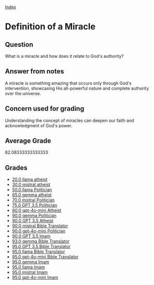 
[Index](../../index.md)
# Definition of a Miracle
## Question
What is a miracle and how does it relate to God's authority?

## Answer from notes
A miracle is something amazing that occurs only through God's intervention, showcasing His all-powerful nature and complete authority over the universe.

## Concern used for grading
Understanding the concept of miracles can deepen our faith and acknowledgment of God's power.

## Average Grade
82.08333333333333

## Grades
 * [20.0 llama atheist](../answers/llama_atheist/Definition_of_a_Miracle.md)
 * [30.0 mistral atheist](../answers/mistral_atheist/Definition_of_a_Miracle.md)
 * [50.0 llama Politician](../answers/llama_Politician/Definition_of_a_Miracle.md)
 * [65.0 gemma atheist](../answers/gemma_atheist/Definition_of_a_Miracle.md)
 * [70.0 mistral Politician](../answers/mistral_Politician/Definition_of_a_Miracle.md)
 * [75.0 GPT 3.5 Politician](../answers/GPT_3.5_Politician/Definition_of_a_Miracle.md)
 * [80.0 gpt-4o-mini Atheist](../answers/gpt-4o-mini_Atheist/Definition_of_a_Miracle.md)
 * [90.0 gemma Politician](../answers/gemma_Politician/Definition_of_a_Miracle.md)
 * [90.0 GPT 3.5 Atheist](../answers/GPT_3.5_Atheist/Definition_of_a_Miracle.md)
 * [90.0 mistral Bible Translator](../answers/mistral_Bible_Translator/Definition_of_a_Miracle.md)
 * [90.0 gpt-4o-mini Politician](../answers/gpt-4o-mini_Politician/Definition_of_a_Miracle.md)
 * [90.0 GPT 3.5 Imam](../answers/GPT_3.5_Imam/Definition_of_a_Miracle.md)
 * [93.0 gemma Bible Translator](../answers/gemma_Bible_Translator/Definition_of_a_Miracle.md)
 * [95.0 GPT 3.5 Bible Translator](../answers/GPT_3.5_Bible_Translator/Definition_of_a_Miracle.md)
 * [95.0 llama Bible Translator](../answers/llama_Bible_Translator/Definition_of_a_Miracle.md)
 * [95.0 gpt-4o-mini Bible Translator](../answers/gpt-4o-mini_Bible_Translator/Definition_of_a_Miracle.md)
 * [95.0 gemma Imam](../answers/gemma_Imam/Definition_of_a_Miracle.md)
 * [95.0 llama Imam](../answers/llama_Imam/Definition_of_a_Miracle.md)
 * [95.0 mistral Imam](../answers/mistral_Imam/Definition_of_a_Miracle.md)
 * [95.0 gpt-4o-mini Imam](../answers/gpt-4o-mini_Imam/Definition_of_a_Miracle.md)
